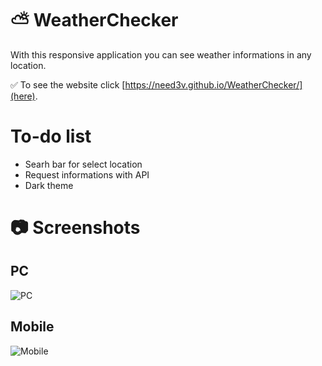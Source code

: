 # ⛅ WeatherChecker
With this responsive application you can see weather informations in any location. 

✅ To see the website click [https://need3v.github.io/WeatherChecker/](here).

# To-do list
* Searh bar for select location
* Request informations with API
* Dark theme

# 📷 Screenshots

## PC
![PC](https://user-images.githubusercontent.com/86328823/226108784-87b98f0d-facb-40af-b7b9-1fe19c8f7d7c.png)


## Mobile
![Mobile](https://user-images.githubusercontent.com/86328823/226108795-eb1608e9-8af8-4ee5-9d20-fd3236d28f1c.png)
